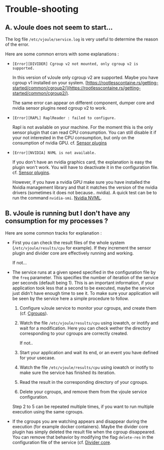 # Trouble-shooting

## A. vJoule does not seem to start...

The log file `/etc/vjoule/service.log` is very useful to determine the reason of the error.
 
Here are some common errors with some explanations : 

 - `[Error][DIVIDER] Cgroup v2 not mounted, only cgroup v2 is supported.`
	
	In this version of vJoule only cgroup v2 are supported. Maybe you have cgroup v1 installed on your system. [https://rootlesscontaine.rs/getting-started/common/cgroup2/](https://rootlesscontaine.rs/getting-started/common/cgroup2/).
	
	The same error can appear on different component, dumper core and nvidia sensor plugins need cgroup v2 to work.
	
 - `[Error][RAPL] RaplReader : failed to configure.`
	
	Rapl is not available on your machine. For the moment this is the only sensor plugin that can read CPU consumption. You can still disable it if your not interested in the CPU consumption, but only on the consumption of nvidia GPU. cf. [Sensor plugins](./user_guide/sensor_plugins.html)
	 
	 
 - `[Error][NVIDIA] NVML is not available.`
 
	 If you don't have an nvidia graphics card, the explanation is easy the plugin won't work. You will have to deactivate it in the configuration file. cf. [Sensor plugins](./user_guide/sensor_plugins.html).
	 
	 However, if you have a nvidia GPU make sure you have installed the Nvidia management library and that it matches the version of the nvidia drivers (sometimes it does not because.. nvidia). A quick test can be to run the command `nvidia-smi`. [Nvidia NVML](https://developer.nvidia.com/nvidia-management-library-nvml).


## B. vJoule is running but I don't have any consumption for my processes ?

Here are some common tracks for explanation : 

 - First you can check the result files of the whole system
   (`/etc/vjoule/results/cpu` for example). If they increment the
   sensor plugin and divider core are effectively running and working. 
   
   If not...

 - The service runs at a given speed specified in the configuration file
   by the `freq` parameter. This specifies the number of iteration of the
   service per seconds (default being 1). This is an important
   information, if your application took less that a second to be
   executed, maybe the service just didn't have enough time to see it. To
   make sure your application will be seen by the service here a simple
   procedure to follow.
 
	 1. Configure vJoule service to monitor your cgroups, and create them (cf. [Cgroups](./getting_started/cgroups.html)).
 
	 2. Watch the file `/etc/vjoule/results/cpu` using iowatch, or inotify and wait for a modification. 
		 Here you can check wether the directory corresponding to your cgroups are correctly created.
	
		If not..
	
	 3. Start your application and wait its end, or an event you have defined for your usecase.
 
	 4. Watch the file `/etc/vjoule/results/cpu` using iowatch or inotify to make sure the service has finished its iteration.
	 5. Read the result in the corresponding directory of your cgroups.
 
	 6. Delete your cgroups, and remove them from the vjoule service configuration.
 
	 Step 2 to 5 can be repeated multiple times, if you want to run multiple execution using the same cgroups.
 
 - If the cgroups you are watching appears and disappear during the execution (for example docker containers). 
   Maybe the divider core plugin has simply deleted the result file when the cgroup disappeared. You can remove that behavior by modifying the flag `delete-res` in the configuration file of the service (cf. [Divider core](./user_guide/divider.html).

